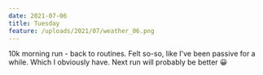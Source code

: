 ```yaml
---
date: 2021-07-06
title: Tuesday
feature: /uploads/2021/07/weather_06.png
---
```


10k morning run - back to routines. Felt so-so, like I've been passive for a while. Which I obviously have. Next run will probably be better 😀
